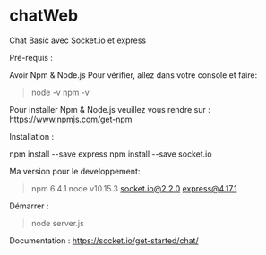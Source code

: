 # chatWeb

Chat Basic avec Socket.io et express

Pré-requis :

Avoir Npm & Node.js
Pour vérifier, allez dans votre console et faire:
> node -v
> npm -v

Pour installer Npm & Node.js veuillez vous rendre sur :
https://www.npmjs.com/get-npm


Installation : 

npm install --save express
npm install --save socket.io

Ma version pour le developpement:
> npm 6.4.1
>node v10.15.3
>socket.io@2.2.0
>express@4.17.1

Démarrer : 
> node server.js

Documentation : 
https://socket.io/get-started/chat/